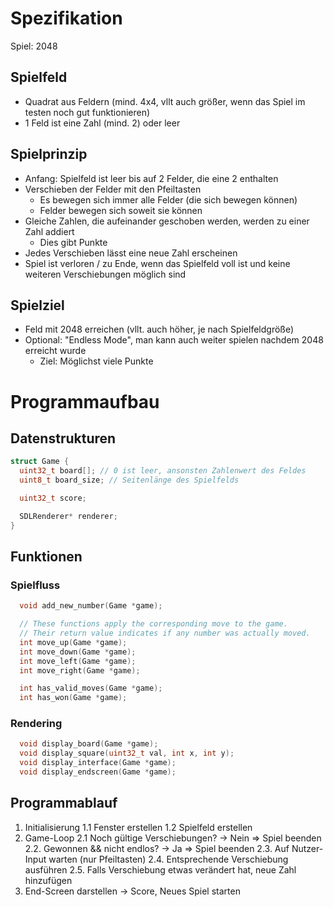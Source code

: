 # Spezifikation
Spiel: 2048

## Spielfeld
- Quadrat aus Feldern (mind. 4x4, vllt auch größer, wenn das Spiel im testen noch gut funktionieren)
- 1 Feld ist eine Zahl (mind. 2) oder leer

## Spielprinzip
- Anfang: Spielfeld ist leer bis auf 2 Felder, die eine 2 enthalten
- Verschieben der Felder mit den Pfeiltasten
  - Es bewegen sich immer alle Felder (die sich bewegen können)
  - Felder bewegen sich soweit sie können
- Gleiche Zahlen, die aufeinander geschoben werden, werden zu einer Zahl addiert
  - Dies gibt Punkte
- Jedes Verschieben lässt eine neue Zahl erscheinen
- Spiel ist verloren / zu Ende, wenn das Spielfeld voll ist und keine weiteren Verschiebungen möglich sind

## Spielziel
- Feld mit 2048 erreichen (vllt. auch höher, je nach Spielfeldgröße)
- Optional: "Endless Mode", man kann auch weiter spielen nachdem 2048 erreicht wurde
  - Ziel: Möglichst viele Punkte


# Programmaufbau

## Datenstrukturen
``` c
struct Game {
  uint32_t board[]; // 0 ist leer, ansonsten Zahlenwert des Feldes
  uint8_t board_size; // Seitenlänge des Spielfelds

  uint32_t score;

  SDLRenderer* renderer;
}
```

## Funktionen
### Spielfluss
``` c
  void add_new_number(Game *game);

  // These functions apply the corresponding move to the game.
  // Their return value indicates if any number was actually moved.
  int move_up(Game *game);
  int move_down(Game *game);
  int move_left(Game *game);
  int move_right(Game *game);

  int has_valid_moves(Game *game);
  int has_won(Game *game);
```

### Rendering
``` c
  void display_board(Game *game);
  void display_square(uint32_t val, int x, int y);
  void display_interface(Game *game);
  void display_endscreen(Game *game);
```

## Programmablauf

1. Initialisierung
  1.1 Fenster erstellen
  1.2 Spielfeld erstellen
2. Game-Loop
  2.1 Noch gültige Verschiebungen?
    -> Nein => Spiel beenden
  2.2. Gewonnen && nicht endlos?
    -> Ja => Spiel beenden
  2.3. Auf Nutzer-Input warten (nur Pfeiltasten)
  2.4. Entsprechende Verschiebung ausführen
  2.5. Falls Verschiebung etwas verändert hat, neue Zahl hinzufügen
3. End-Screen darstellen -> Score, Neues Spiel starten
